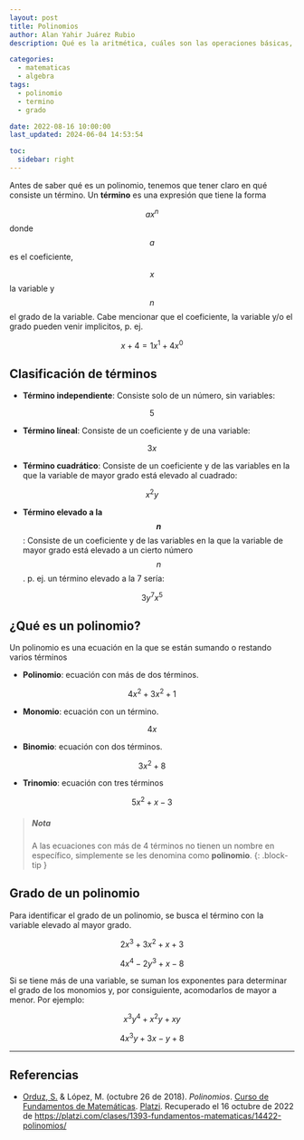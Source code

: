 ```yaml
---
layout: post
title: Polinomios
author: Alan Yahir Juárez Rubio
description: Qué es la aritmética, cuáles son las operaciones básicas, sus propiedas y símbolos

categories:
  - matematicas
  - algebra
tags:
  - polinomio
  - termino
  - grado

date: 2022-08-16 10:00:00
last_updated: 2024-06-04 14:53:54

toc:
  sidebar: right
---
```


Antes de saber qué es un polinomio, tenemos que tener claro en qué consiste un
término. Un **término** es una expresión que tiene la forma

$$ax^n $$ donde $$a $$ es
el coeficiente,

$$x $$ la variable y $$n $$ el grado de la variable. Cabe mencionar
que el coeficiente, la variable y/o el grado pueden venir implicitos, p. ej.

$$x + 4 = 1x^1  + 4x^0$$

## Clasificación de términos

- **Término independiente**: Consiste solo de un número, sin variables:

$$5$$

- **Término líneal**: Consiste de un coeficiente y de una variable:

$$3x$$

- **Término cuadrático**: Consiste de un coeficiente y de las variables en la
  que la variable de mayor grado está elevado al cuadrado:

$$x^2y$$

- **Término elevado a la $$n $$**: Consiste de un coeficiente y de las variables
  en la que la variable de mayor grado está elevado a un cierto número $$n $$.
  p. ej. un término elevado a la 7 sería:

$$3y^7x^5$$

## ¿Qué es un polinomio?

Un polinomio es una ecuación en la que se están sumando o restando varios
términos

- **Polinomio**: ecuación con más de dos términos.

$$4x^2 + 3x^2 + 1$$

- **Monomio**: ecuación con un término.

$$4x$$

- **Binomio**: ecuación con dos términos.

$$3x^2 + 8$$

- **Trinomio**: ecuación con tres términos

$$5x^2 + x - 3$$

> ##### Nota
>
> A las ecuaciones con más de 4 términos no tienen un nombre en específico,
> simplemente se les denomina como **polinomio**.
{: .block-tip }

## Grado de un polinomio

Para identificar el grado de un polinomio, se busca el término con la variable
elevado al mayor grado.

$$2x^3 + 3x^2 + x + 3 \tag{tercer grado}$$

$$4x^4 - 2y^3 + x - 8 \tag{cuarto grado}$$

Si se tiene más de una variable, se suman los exponentes para determinar el
grado de los monomios y, por consiguiente, acomodarlos de mayor a menor. Por
ejemplo:

$$x^3y^4 + x^2y + xy \tag{séptimo grado}$$

$$4x^3y + 3x - y + 8 \tag{cuarto grado}$$

<div style="page - break - after: always;"></div>

---

## Referencias

- [Orduz, S.](https://platzi.com/profesores/sergio-orduz-240/)
  & López, M.
  (octubre 26 de 2018).
  _Polinomios_.
  [Curso de Fundamentos de Matemáticas](https://platzi.com/cursos/fundamentos-matematicas/).
  [Platzi](https://platzi.com/).
  Recuperado el 16 octubre de 2022 de
  <https://platzi.com/clases/1393-fundamentos-matematicas/14422-polinomios/>
